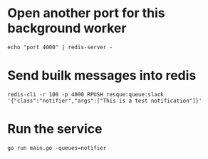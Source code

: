 # Open another port for this background worker
`echo "port 4000" | redis-server -`

# Send builk messages into redis
`redis-cli -r 100 -p 4000 RPUSH resque:queue:slack '{"class":"notifier","args":["This is a test notification"]}'`

# Run the service
`go run main.go -queues=notifier`